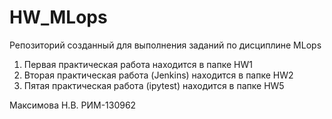 # HW_MLops
Репозиторий созданный для выполнения заданий по дисциплине MLops

1. Первая практическая работа находится в папке HW1
2. Вторая практическая работа (Jenkins) находится в папке HW2
5. Пятая практическая работа (ipytest) находится в папке HW5

Максимова Н.В. РИМ-130962
